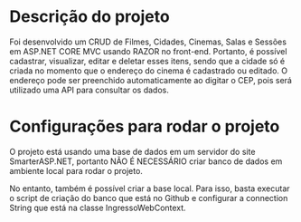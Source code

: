 # Descrição do projeto
  
  Foi desenvolvido um CRUD de Filmes, Cidades, Cinemas, Salas e Sessões em ASP.NET
  CORE MVC usando RAZOR no front-end. Portanto, é possível cadastrar, visualizar,
  editar e deletar esses itens, sendo que a cidade só é criada no momento que o
  endereço do cinema é cadastrado ou editado. O endereço pode ser preenchido
  automaticamente ao digitar o CEP, pois será utilizado uma API para consultar os dados.

# Configurações para rodar o projeto
  
  O projeto está usando uma base de dados em um servidor do site SmarterASP.NET,
  portanto NÃO É NECESSÁRIO criar banco de dados em ambiente local para rodar o projeto.
  
  No entanto, também é possível criar a base local. Para isso, basta executar o script de
  criação do banco que está no Github e configurar a connection String que está na
  classe IngressoWebContext.

